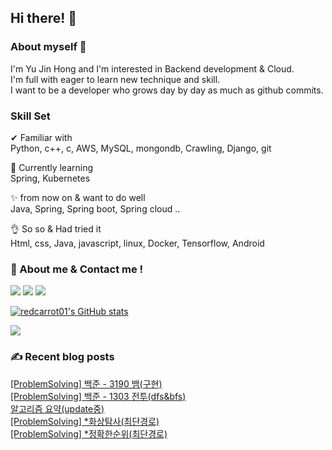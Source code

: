 

## Hi there! 👋


### About myself 🥕

I'm Yu Jin Hong and I'm interested in Backend development & Cloud.   
I'm full with eager to learn new technique and skill.   
I want to be a developer who grows day by day as much as github commits.   


### Skill Set 

✔ Familiar with  
Python, c++, c, AWS, MySQL, mongondb, Crawling, Django, git

🙌 Currently learning   
Spring, Kubernetes

✨ from now on & want to do well   
Java, Spring, Spring boot, Spring cloud ..

👌 So so & Had tried it  
Html, css, Java, javascript, linux, Docker, Tensorflow, Android


### 📧 About me & Contact me !

  <a href="https://velog.io/@redcarrot01"><img src="https://img.shields.io/badge/Tech%20Blog-11B48A?style=flat-square&logo=Vimeo&logoColor=white&link=https://velog.io/@redcarrot01"/></a>  <a href="https://www.linkedin.com/in/yujin-hong-b93454193"><image src="https://img.shields.io/badge/-LinkedIn-blue?style=flat-square&logo=Linkedin&logoColor=white&link=https://www.linkedin.com/in/yujin-hong-b93454193"/></a>  <a href="mailto:redccc9010@gmail.com"><img src="https://img.shields.io/badge/Gmail-d14836?style=flat-square&logo=Gmail&logoColor=white&link=viliketh1s98@naver.com"/></a> 


[![redcarrot01's GitHub stats](https://github-readme-stats.vercel.app/api?username=redcarrot01&count_private=true&show_icons=true&theme=omni)](https://github.com/anuraghazra/github-readme-stats)

<a href="https://hits.seeyoufarm.com"><img src="https://hits.seeyoufarm.com/api/count/incr/badge.svg?url=https%3A%2F%2Fgithub.com%2Fredcarrot01&count_bg=%2379C83D&title_bg=%23555555&icon=&icon_color=%23E7E7E7&title=hits&edge_flat=false"/></a>

### ✍ Recent blog posts 
[[ProblemSolving] 백준 - 3190 뱀(구현)](https://velog.io/@redcarrot01/ProblemSolving-%EB%B0%B1%EC%A4%80-3190-%EB%B1%80%EA%B5%AC%ED%98%84) <br>
[[ProblemSolving] 백준 - 1303 전투(dfs&bfs)](https://velog.io/@redcarrot01/ProblemSolving-%EB%B0%B1%EC%A4%80-1303-%EC%A0%84%ED%88%ACdfsbfs) <br>
[알고리즘 요약(update중)](https://velog.io/@redcarrot01/%EC%95%8C%EA%B3%A0%EB%A6%AC%EC%A6%98-%EC%9A%94%EC%95%BD) <br>
[[ProblemSolving] *화상탐사(최단경로)](https://velog.io/@redcarrot01/ProblemSolving-%ED%99%94%EC%83%81%ED%83%90%EC%82%AC%EC%B5%9C%EB%8B%A8%EA%B2%BD%EB%A1%9C) <br>
[[ProblemSolving] *정확한순위(최단경로)](https://velog.io/@redcarrot01/ProblemSolving-%EC%A0%95%ED%99%95%ED%95%9C%EC%88%9C%EC%9C%84%EC%B5%9C%EB%8B%A8%EA%B2%BD%EB%A1%9C) <br>

